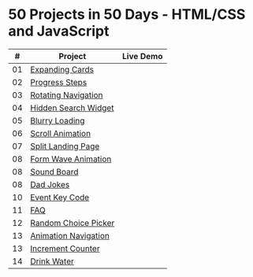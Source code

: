 # 50 Projects in 50 Days - HTML/CSS and JavaScript

|  #  | Project                                                                                                           | Live Demo |
| :-: | ----------------------------------------------------------------------------------------------------------------- | --------- |
| 01  | [Expanding Cards](https://github.com/abhikhatri67/50-Projects-in-50-Days/tree/main/Expanding%20Cards)             |
| 02  | [Progress Steps](https://github.com/abhikhatri67/50-Projects-in-50-Days/tree/main/Progress%20Steps)               |
| 03  | [Rotating Navigation](https://github.com/abhikhatri67/50-Projects-in-50-Days/tree/main/Rotating%20Navigation)     |
| 04  | [Hidden Search Widget](https://github.com/abhikhatri67/50-Projects-in-50-Days/tree/main/Hidden%20Search%20Widget) |
| 05  | [Blurry Loading](https://github.com/abhikhatri67/50-Projects-in-50-Days/tree/main/Blurry%20Loading)               |
| 06  | [Scroll Animation](https://github.com/abhikhatri67/50-Projects-in-50-Days/tree/main/Scroll%20Animation)           |
| 07  | [Split Landing Page](https://github.com/abhikhatri67/50-Projects-in-50-Days/tree/main/Split%20Landing%20Page)     |
| 08  | [Form Wave Animation](https://github.com/abhikhatri67/50-Projects-in-50-Days/tree/main/Form%20Wave%20Animation)   |
| 08  | [Sound Board](https://github.com/abhikhatri67/50-Projects-in-50-Days/tree/main/Sound%20Board)                     |
| 08  | [Dad Jokes](https://github.com/abhikhatri67/50-Projects-in-50-Days/tree/main/Dad%20Jokes)                         |
| 10  | [Event Key Code](https://github.com/abhikhatri67/50-Projects-in-50-Days/tree/main/Event%20Key%20Code)             |
| 11  | [FAQ](https://github.com/abhikhatri67/50-Projects-in-50-Days/tree/main/FAQ)                                       |
| 12  | [Random Choice Picker](https://github.com/abhikhatri67/50-Projects-in-50-Days/tree/main/Random%20Choice%20Picker) |
| 13  | [Animation Navigation](https://github.com/abhikhatri67/50-Projects-in-50-Days/tree/main/Animation%20Navigation)   |
| 13  | [Increment Counter](https://github.com/abhikhatri67/50-Projects-in-50-Days/tree/main/Increment%20Counter)         |
| 14  | [Drink Water](https://github.com/abhikhatri67/50-Projects-in-50-Days/tree/main/Drink%20Water)                     |
